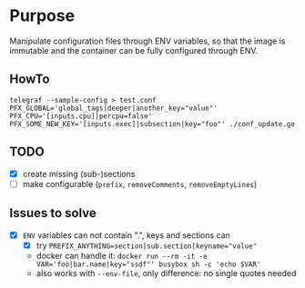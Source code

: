 # Purpose
Manipulate configuration files through ENV variables, so that the image is immutable and the container can be fully configured through ENV.

## HowTo
```
telegraf --sample-config > test.conf
PFX_GLOBAL='global_tags|deeper|another_key="value"' PFX_CPU='[inputs.cpu]|percpu=false' PFX_SOME_NEW_KEY='[inputs.exec]|subsection|key="foo"' ./conf_update.go
```

## TODO
* [x] create missing (sub-)sections
* [ ] make configurable (`prefix`, `removeComments`, `removeEmptyLines`)

## Issues to solve
* [x] `ENV` variables can not contain ".", keys and sections can
  * [x] try `PREFIX_ANYTHING=section|sub.section|keyname="value"`
  * docker can handle it: `docker run --rm -it -e VAR='foo|bar.name|key="ssdf"' busybox sh -c 'echo $VAR'`
  * also works with `--env-file`, only difference: no single quotes needed